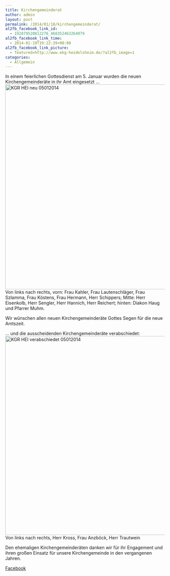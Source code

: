 ```yaml
---
title: Kirchengemeinderat
author: admin
layout: post
permalink: /2014/01/10/kirchengemeinderat/
al2fb_facebook_link_id:
  - 192879520812276_468352463264979
al2fb_facebook_link_time:
  - 2014-01-19T19:22:39+00:00
al2fb_facebook_link_picture:
  - featured=http://www.ekg-heidelsheim.de/?al2fb_image=1
categories:
  - Allgemein
---
```

In einem feierlichen Gottesdienst am 5. Januar wurden die neuen Kirchengemeinderäte in ihr Amt eingesetzt &#8230;  
[<img class="alignleft size-large wp-image-1259" alt="KGR HEI neu 05012014" src="http://www.ekg-heidelsheim.de/wp-content/uploads/2014/01/KGR-HEI-neu-05012014-1024x703.jpg" width="940" height="645" />][1]  
Von links nach rechts, vorn: Frau Kahler, Frau Lautenschläger, Frau Szlamma, Frau Köstens, Frau Hermann, Herr Schippers; Mitte: Herr Eisenkolb, Herr Sengler, Herr Hannich, Herr Reichert; hinten: Diakon Haug und Pfarrer Muhm.

Wir wünschen allen neuen Kirchengemeinderäte Gottes Segen für die neue Amtszeit.

&#8230; und die ausscheidenden Kirchengemeinderäte verabschiedet:  
[<img class="alignleft size-large wp-image-1260" alt="KGR HEI verabschiedet 05012014" src="http://www.ekg-heidelsheim.de/wp-content/uploads/2014/01/KGR-HEI-verabschiedet-05012014-1024x682.jpg" width="940" height="626" />][2]  
Von links nach rechts, Herr Kross, Frau Anzböck, Herr Trautwein

Den ehemaligen Kirchengemeinderäten danken wir für ihr Engagement und ihren großen Einsatz für unsere Kirchengemeinde in den vergangenen Jahren.

<div class="al2fb_anchor">
  <a href="http://www.facebook.com/permalink.php?story_fbid=468352463264979&id=192879520812276" target="_blank">Facebook</div></a>

 [1]: http://www.ekg-heidelsheim.de/wp-content/uploads/2014/01/KGR-HEI-neu-05012014.jpg
 [2]: http://www.ekg-heidelsheim.de/wp-content/uploads/2014/01/KGR-HEI-verabschiedet-05012014.jpg